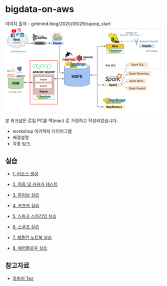 # bigdata-on-aws #

이미지 출처 - gritmind.blog/2020/09/29/sqoop_start
![bigdata](https://github.com/gnosia93/bigdata-on-aws/blob/main/workshop/images/bigdat-on-aws.png)

본 워크샵은 로컬 PC를 맥(mac) 로 가정하고 작성되었습니다. 

* workshop 아키텍처 다이어그램
* 배경설명
* 각종 링크.


## 실습 ###

* [1. 리소스 생성](https://github.com/gnosia93/bigdata-on-aws/blob/main/workshop/setup.md)

* [2. 하둡 및 카프카 테스트](https://github.com/gnosia93/bigdata-on-aws/blob/main/workshop/hadoop-kafka.md)

* [3. 하이브 실습](https://github.com/gnosia93/bigdata-on-aws/blob/main/workshop/hive.md)

* [4. 카프카 실습](https://github.com/gnosia93/bigdata-on-aws/blob/main/workshop/kafka.md)

* [5. 스파크 스트리밍 실습](https://github.com/gnosia93/bigdata-on-aws/blob/main/workshop/spark.md) 

* [6. 스쿠프 실습](https://github.com/gnosia93/bigdata-on-aws/blob/main/workshop/sqoop.md)

* [7. 제플린 노트북 실습](https://github.com/gnosia93/bigdata-on-aws/blob/main/workshop/zeppelin.md)

* [8. 에어플로우 실습](https://github.com/gnosia93/bigdata-on-aws/blob/main/workshop/airflow.md)


## 참고자료 ##

* [아파치 Tez](https://kr.cloudera.com/products/open-source/apache-hadoop/apache-tez.html)
